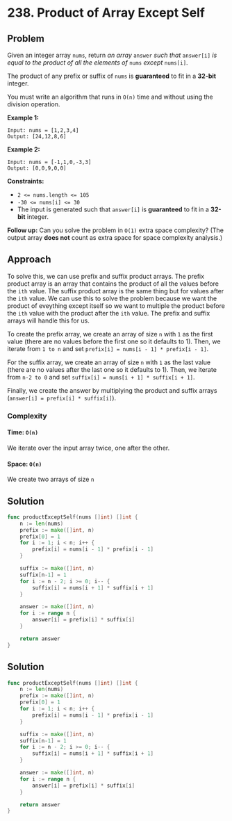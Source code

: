 # 238. Product of Array Except Self

## Problem

Given an integer array `nums`, return _an array_ `answer` _such that_ `answer[i]` _is equal to the product of all the elements of_ `nums` _except_ `nums[i]`.

The product of any prefix or suffix of `nums` is **guaranteed** to fit in a **32-bit** integer.

You must write an algorithm that runs in `O(n)` time and without using the division operation.

**Example 1:**

```
Input: nums = [1,2,3,4]
Output: [24,12,8,6]

```

**Example 2:**

```
Input: nums = [-1,1,0,-3,3]
Output: [0,0,9,0,0]

```

**Constraints:**

- `2 <= nums.length <= 105`
- `-30 <= nums[i] <= 30`
- The input is generated such that `answer[i]` is **guaranteed** to fit in a **32-bit** integer.

**Follow up:** Can you solve the problem in `O(1)` extra space complexity? (The output array **does not** count as extra space for space complexity analysis.)

## Approach 
To solve this, we can use prefix and suffix product arrays. The prefix product array is an array that contains the product of all the values before the `ith` value. The suffix product array is the same thing but for values after the `ith` value. We can use this to solve the problem because we want the product of eveything except itself so we want to multiple the product before the `ith` value with the product after the `ith` value. The prefix and suffix arrays will handle this for us. 

To create the prefix array, we create an array of size `n` with `1` as the first value (there are no values before the first one so it defaults to 1). Then, we iterate from `1 to n` and set `prefix[i] = nums[i - 1] * prefix[i - 1]`. 

For the suffix array, we create an array of size `n` with `1` as the last value (there are no values after the last one so it defaults to 1). Then, we iterate from `n-2 to 0` and set `suffix[i] = nums[i + 1] * suffix[i + 1]`.

Finally, we create the answer by multiplying the product and suffix arrays (`answer[i] = prefix[i] * suffix[i]`).

### Complexity
#### Time: `O(n)`
We iterate over the input array twice, one after the other.

#### Space: `O(n)`
We create two arrays of size `n`

## Solution

```go
func productExceptSelf(nums []int) []int { 
	n := len(nums)
	prefix := make([]int, n)
	prefix[0] = 1
	for i := 1; i < n; i++ {
		prefix[i] = nums[i - 1] * prefix[i - 1]
	}

	suffix := make([]int, n)
	suffix[n-1] = 1
	for i := n - 2; i >= 0; i-- {
		suffix[i] = nums[i + 1] * suffix[i + 1]
	}

	answer := make([]int, n)
	for i := range n {
		answer[i] = prefix[i] * suffix[i]
	}

	return answer
}
```

## Solution

```go
func productExceptSelf(nums []int) []int { 
	n := len(nums)
	prefix := make([]int, n)
	prefix[0] = 1
	for i := 1; i < n; i++ {
		prefix[i] = nums[i - 1] * prefix[i - 1]
	}

	suffix := make([]int, n)
	suffix[n-1] = 1
	for i := n - 2; i >= 0; i-- {
		suffix[i] = nums[i + 1] * suffix[i + 1]
	}

	answer := make([]int, n)
	for i := range n {
		answer[i] = prefix[i] * suffix[i]
	}

	return answer
}
```
